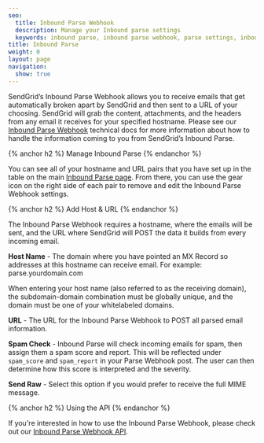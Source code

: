 ```yaml
---
seo:
  title: Inbound Parse Webhook
  description: Manage your Inbound parse settings
  keywords: inbound parse, inbound parse webhook, parse settings, inbound parse settings
title: Inbound Parse
weight: 0
layout: page
navigation:
  show: true
---
```


SendGrid’s Inbound Parse Webhook allows you to receive emails that get automatically broken apart by SendGrid and then sent to a URL of your choosing. SendGrid will grab the content, attachments, and the headers from any email it receives for your specified hostname. Please see our [Inbound Parse Webhook]({{root_url}}/Classroom/Basics/Inbound_Parse_Webhook/setting_up_the_inbound_parse_webhook.html) technical docs for more information about how to handle the information coming to you from SendGrid’s Inbound Parse.

{% anchor h2 %}
Manage Inbound Parse
{% endanchor %}

You can see all of your hostname and URL pairs that you have set up in the table on the main [Inbound Parse page](https://app.sendgrid.com/settings/parse). From there, you can use the gear icon on the right side of each pair to remove and edit the Inbound Parse Webhook settings.

{% anchor h2 %}
Add Host & URL
{% endanchor %}

The Inbound Parse Webhook requires a hostname, where the emails will be sent, and the URL where SendGrid will POST the data it builds from every incoming email.

**Host Name** - The domain where you have pointed an MX Record so addresses at this hostname can receive email. For example: parse.yourdomain.com

When entering your host name (also referred to as the receiving domain), the subdomain-domain combination must be globally unique, and the domain must be one of your whitelabeled domains.

**URL** - The URL for the Inbound Parse Webhook to POST all parsed email information.

**Spam Check** - Inbound Parse will check incoming emails for spam, then assign them a spam score and report. This will be reflected under `spam_score` and `spam_report` in your Parse Webhook post. The user can then determine how this score is interpreted and the severity.

**Send Raw** - Select this option if you would prefer to receive the full MIME message.

{% anchor h2 %}
Using the API
{% endanchor %}

If you're interested in how to use the Inbound Parse Webhook, please check out our [Inbound Parse Webhook API]({{root_url}}/API_Reference/Web_API_v3/Webhooks/parse.html).
